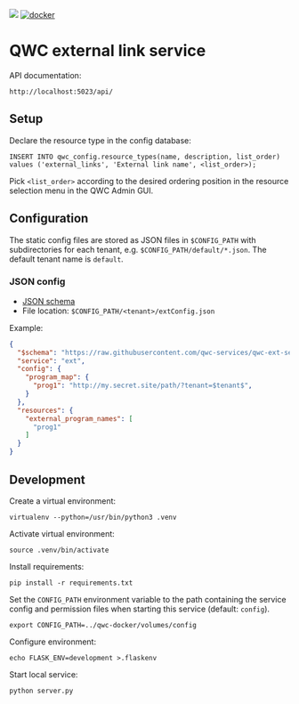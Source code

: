 [![](https://github.com/qwc-services/qwc-ext-service/workflows/build/badge.svg)](https://github.com/qwc-services/qwc-ext-service/actions)
[![docker](https://img.shields.io/docker/v/sourcepole/qwc-ext-service?label=Docker%20image&sort=semver)](https://hub.docker.com/r/sourcepole/qwc-ext-service)

QWC external link service
=========================

API documentation:

    http://localhost:5023/api/


Setup
-----

Declare the resource type in the config database:

    INSERT INTO qwc_config.resource_types(name, description, list_order) values ('external_links', 'External link name', <list_order>);

Pick `<list_order>` according to the desired ordering position in the resource selection menu in the QWC Admin GUI.

Configuration
-------------

The static config files are stored as JSON files in `$CONFIG_PATH` with subdirectories for each tenant,
e.g. `$CONFIG_PATH/default/*.json`. The default tenant name is `default`.

### JSON config

* [JSON schema](schemas/qwc-ext-service.json)
* File location: `$CONFIG_PATH/<tenant>/extConfig.json`

Example:
```json
{
  "$schema": "https://raw.githubusercontent.com/qwc-services/qwc-ext-service/master/schemas/qwc-ext-service.json",
  "service": "ext",
  "config": {
    "program_map": {
      "prog1": "http://my.secret.site/path/?tenant=$tenant$",
    }
  },
  "resources": {
    "external_program_names": [
      "prog1"
    ]
  }
}
```

Development
-----------

Create a virtual environment:

    virtualenv --python=/usr/bin/python3 .venv

Activate virtual environment:

    source .venv/bin/activate

Install requirements:

    pip install -r requirements.txt

Set the `CONFIG_PATH` environment variable to the path containing the service config and permission files when starting this service (default: `config`).

    export CONFIG_PATH=../qwc-docker/volumes/config

Configure environment:

    echo FLASK_ENV=development >.flaskenv

Start local service:

    python server.py
